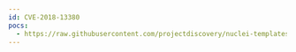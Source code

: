 ```yaml
---
id: CVE-2018-13380
pocs:
  - https://raw.githubusercontent.com/projectdiscovery/nuclei-templates/master/cves/CVE-2018-13380.yaml
---
```

